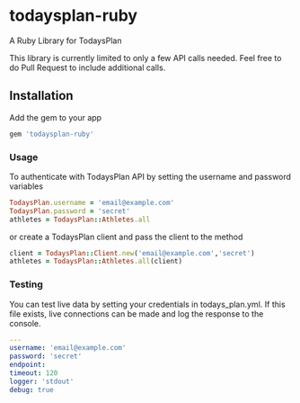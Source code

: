 # todaysplan-ruby
A Ruby Library for TodaysPlan

This library is currently limited to only a few API calls needed.  Feel free to do
Pull Request to include additional calls.

## Installation

Add the gem to your app

```ruby
gem 'todaysplan-ruby'
```

### Usage

To authenticate with TodaysPlan API by setting the username and password variables
```ruby
TodaysPlan.username = 'email@example.com'
TodaysPlan.password = 'secret'
athletes = TodaysPlan::Athletes.all
```
or create a TodaysPlan client and pass the client to the method
```ruby
client = TodaysPlan::Client.new('email@example.com','secret')
athletes = TodaysPlan::Athletes.all(client)
```

### Testing
You can test live data by setting your credentials in todays_plan.yml.  If this file 
exists, live connections can be made and log the response to the console.

```yaml
---
username: 'email@example.com'
password: 'secret'
endpoint: 
timeout: 120 
logger: 'stdout'
debug: true 
```

